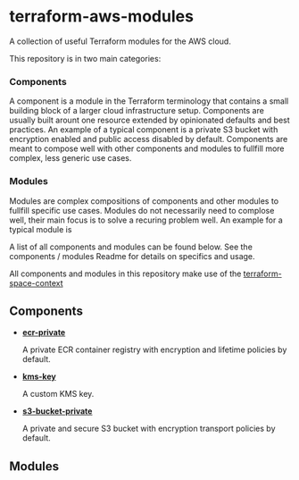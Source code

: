 # terraform-aws-modules

A collection of useful Terraform modules for the AWS cloud.

This repository is in two main categories:

### Components

A component is a module in the Terraform terminology that contains a small building block of a larger cloud infrastructure setup. Components are usually built arount one resource extended by opinionated defaults and best practices. An example of a typical component is a private S3 bucket with encryption enabled and public access disabled by default.
Components are meant to compose well with other components and modules to fullfill more complex, less generic use cases.

### Modules

Modules are complex compositions of components and other modules to fullfill specific use cases.
Modules do not necessarily need to complose well, their main focus is to solve a recuring problem well. An example for a typical module is 


A list of all components and modules can be found below. See the components / modules Readme for details on specifics and usage.

All components and modules in this repository make use of the [terraform-space-context](https://github.com/spaceteams/terraform-space-context)

## Components

  * [**ecr-private**](components/ecr-private)
  
    A private ECR container registry with encryption and lifetime policies by default. 

  * [**kms-key**](components/kms-key)
  
    A custom KMS key.

  * [**s3-bucket-private**](components/s3-bucket-private)
  
    A private and secure S3 bucket with encryption transport policies by default.

## Modules
